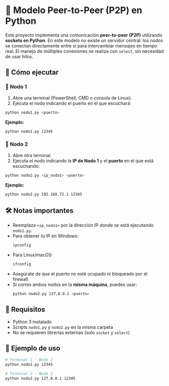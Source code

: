 # 🔗 Modelo Peer-to-Peer (P2P) en Python

Este proyecto implementa una comunicación **peer-to-peer (P2P)** utilizando **sockets en Python**. En este modelo no existe un servidor central: los nodos se conectan directamente entre sí para intercambiar mensajes en tiempo real. El manejo de múltiples conexiones se realiza con `select`, sin necesidad de usar hilos.

## 🚀 Cómo ejecutar

### 🔹 Nodo 1
1. Abre una terminal (PowerShell, CMD o consola de Linux).
2. Ejecuta el nodo indicando el puerto en el que escuchará:
```bash
python nodo1.py <puerto>
```
**Ejemplo:**
```bash
python nodo1.py 12345
```

### 🔹 Nodo 2
1. Abre otra terminal.
2. Ejecuta el nodo indicando la **IP de Nodo 1** y el **puerto** en el que está escuchando:
```bash
python nodo2.py <ip_nodo1> <puerto>
```
**Ejemplo:**
```bash
python nodo2.py 192.168.72.1 12345
```

## 🛠️ Notas importantes

- Reemplaza `<ip_nodo1>` por la dirección IP donde se está ejecutando `nodo1.py`.
- Para obtener tu IP en Windows:
  ```powershell
  ipconfig
  ```
- Para Linux/macOS:
  ```bash
  ifconfig
  ```
- Asegúrate de que el puerto no esté ocupado ni bloqueado por el firewall.
- Si corres ambos nodos en la **misma máquina**, puedes usar:
  ```bash
  python nodo2.py 127.0.0.1 <puerto>
  ```

## 📂 Requisitos

- Python 3 instalado
- Scripts `nodo1.py` y `nodo2.py` en la misma carpeta
- No se requieren librerías externas (solo `socket` y `select`)

## 📌 Ejemplo de uso

```bash
# Terminal 1 - Nodo 1
python nodo1.py 12345

# Terminal 2 - Nodo 2
python nodo2.py 127.0.0.1 12345
```